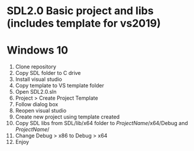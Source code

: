 # SDL2.0 Basic project and libs (includes template for vs2019) 

# Windows 10
1. Clone repository
2. Copy SDL folder to C drive
3. Install visual studio 
4. Copy template to VS template folder
5. Open SDL2.0.sln 
6. Project > Create Project Template
7. Follow dialog box
8. Reopen visual studio
9. Create new project using template created
10. Copy SDL libs from SDL/lib/x64 folder to $ProjectName$/x64/Debug and $ProjectName$/
11. Change Debug > x86 to Debug > x64
12. Enjoy
